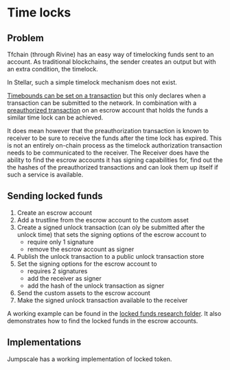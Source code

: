 # Time locks

## Problem

Tfchain (through Rivine) has an easy way of timelocking funds sent to an account.
As traditional blockchains, the sender creates an output but with an extra condition, the timelock.

In Stellar, such a simple timelock mechanism does not exist.

[Timebounds can be set on a transaction](https://www.stellar.org/developers/guides/concepts/transactions.html#time-bounds) but this only declares when a transaction can be submitted to the network. In combination with a [preauthorized transaction](https://www.stellar.org/developers/guides/concepts/multi-sig.html#pre-authorized-transaction) on an escrow account that holds the funds a similar time lock can be achieved.

It does mean however that the preauthorization transaction is known to receiver to be sure to receive the funds after the time lock has expired. This is not an entirely on-chain process as the timelock authorization transaction needs to be communicated to the receiver. The Receiver does have the ability to find the escrow accounts it has signing capabilities for, find out the the hashes of the preauthorized transactions and can look them up itself if such a service is available.

## Sending locked funds

1. Create an escrow account
2. Add a trustline from the escrow account to the custom asset
3. Create a signed unlock transaction (can oly be submitted after the unlock time) that sets the signing options of the escrow account to
    - require only 1 signature
    - remove the escrow account as signer
4. Publish the unlock transaction to a public unlock transaction store
5. Set the signing options for the escrow account to
    - requires 2 signatures
    - add the receiver as signer
    - add the hash of the unlock transaction as signer
6. Send the custom assets to the escrow account
7. Make the signed unlock transaction available to the receiver

A working example can be found in the [locked funds research folder](../research/lockedfunds). It also demonstrates how to find the locked funds in the escrow accounts.

## Implementations

Jumpscale has a working implementation of locked token.

